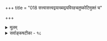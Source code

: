 +++
title = "018 सत्त्वासत्त्वद्वयाख्यद्वयविरहचतुष्कोटिमुक्तं च"

+++
<details><summary>मूलम्</summary>

सत्त्वासत्त्वद्वयाख्यद्वयविरहचतुष्कोटिमुक्तं च तत्त्वं व्याघाताद्यैर्विधूतं न यदि तव कथं सप्तभङ्गीनिषेधः ।  
तुच्छालीकादिशब्दाः क्वचन सति परं क्वाप्यसत्त्वे प्रवृत्ता वन्ध्यापुत्रादिशब्दैर्भजति च समतां विध्यलीकादिवादः ॥ १८ ॥
</details>

<details><summary>सर्वाङ्कषटीका - १८</summary>

ब्रह्मव्यतिरिक्तस्यानिर्वचनीयत्वरूपमिथ्यात्ववादः प्रतिक्षिप्तः । सर्वमपि तादृशमेवेति वदतां शून्यवादिनां माध्यमिकानां पक्ष : प्रतिक्षिप्यते - सत्त्वेत्यादि । **सत्त्वासत्त्वद्वयाख्यद्वयविरहचतुष्कोटिमुक्तम्** = सत्त्वाख्या, असत्त्वाख्या, **द्वयाख्या** = सत्त्वासत्त्वाख्या, द्वयविरहरूपा चेत्येवं चतुष्कोटिभ्यः **मुक्तम्** = विरहितं च तत्त्वम् **व्याघाताद्यैः** = परस्परविरोधादिदोषैः **विधूतम्** = निरस्तम् ॥ 

असच्चेन्न प्रतीयेत, सच्चेन्न बाध्येतेत्यतः सदसद्विलक्षणत्वे कथिते, तर्हि सदसद्दूपत्वमेव वक्तव्यम्, न तु उभयविलक्षणत्वमिति दूषणमुक्तं पूर्वम् (श्लो. 14 ) । तद्दोषपरिहार एतन्मते भवतीत्यभिमानः । सदसद्रूपत्वं व्याहतम्, तर्हि सदसद्रूपत्वाभावरूपा चतुर्थी कोटिरेव कथ्यतामिति चेत्, सापि व्याहतैवेत्यभिप्रायेण चतुर्थकोटिरपि नास्तीत्येते वदन्ति - 'न सन्नासन्न सदसन्न चाप्यनुभयात्मकम् । चतुष्कोटिविनिर्मुक्तं तत्त्वं माध्यमिका विदुः ॥' इति प्रसिद्धमिदम् ॥ 

व्याघातः कुतः ? वस्तुस्थितिरेव तादृशीति चेत्तत्राह - न यदीत्यादि । न **यदि** = एवमनङ्गीकारे **तव** = शून्यवादिनः **सप्तभङ्गीनिषेधः** = जैनसंमत (अद्रव्य. 12 ) सप्तभङ्गीनिराकरणं कथम् भवेत् ? जैनवत् सर्वमविरुद्धं चेत्, कथं तन्मतनिराकरणम् ? अतस्सर्वापलापवादः स्वपक्षस्याप्यपलापे पर्यवस्येत् ॥ 

ननु 'तुच्छेनाभ्वपिहितम्' इति भवदीये वेद एव तुच्छपदं प्रयुक्तम् । 'नासदासीन्नोसदासीत्' इति उपक्रम्य प्रलयकाले सर्वनिषेधो हि प्रतिपिपादयिषितः । एवञ्च तुच्छपदं सर्वनिषेधपरं वर्तत एव । एवं सत्यस्मभ्यं कुतः कुप्यसीत्यत्र - तुच्छेत्यादि । तुच्छालीकादिशब्दाः **परम्** = 'तुच्छम्' इति, तत्पर्यायः 

547 



'अलीकम्' इत्यादिशब्दास्तु एकस्मिन् वस्तुनि वचन **सति** = कुत्रचित्कालविशेषे सत्येव कापि **असत्त्वे** = अन्यत्र कालविशेषे असत्त्वे च प्रयुक्ताः, न तु भवत्संमतसर्वापलापे । आदिपदेन मिथ्यानृतादि- 

शब्दा ग्राह्याः ॥ 

ननु वस्तुनः निराकरणं द्विविधम् - विधिरूपम्, निषेधरूपमिति । प्रथमं तमः पदार्थवत् । द्वितीयम् 'शशशृङ्गं नास्ति' इत्यादिकं निषेधमात्रपर्यवसायि । तत्त्वम् तु इतरसर्वनिषेधे भावरूपपर्यवसायि । अतः 'तुच्छम्' इत्यपि एकं तादृशविध्यलीकमिति न सर्वनिषेधमात्रे पर्यवसानम् इत्यत्राह - वन्ध्यापुत्रेत्यादि । **विध्यलीकादिवादश्च** = विधिरूपः सर्वनिषेधवादश्च वन्ध्यापुत्रादिशब्दैः **समताम्** = साम्यं भजति । वन्ध्यापुत्रशब्दोऽर्थशून्यो यथा, तथैव सर्वनिषेधवादोऽपीति' तुच्छम्' इतिपदं नाभावरूपतत्त्ववाचीति, न भवदिष्टसिद्धिः॥ 

1 

अत्रायं सारसंग्रहः - वैभाषिकाः, सौत्रान्तिकाः, योगाचाराः, माध्यमिका इति चतुर्विधा बौद्धदार्शनिकाः । 'अभिधर्मविभाषा' नामकम् 'त्रिपिटक' नामक बौद्धागमव्याख्यानमवलम्ब्य प्रवृत्ताः वैभाषिकाः । सुत्तपिटकमवलम्ब्य प्रवृत्ताः सौत्रान्तिकाः । योगः आचारश्चेत्युभयमङ्गीकृत्य प्रवृत्ताः योगाचाराः । मध्यमार्गममवलम्ब्य प्रवृत्ताः माध्यमिकाः । वैभाषिका जगत्सत्यतावादिनः । अथापि सर्वक्षणिकत्ववादिनः । एवं क्षणिकवादे प्रतिष्ठिते, क्षणिकानां कारणत्वासंभवेन तेषां प्रत्यक्षानुपपत्तावापादितायाम्, तह्यस्तु सर्वमानुमानिकमिति सर्वानुमेयतावादः सौत्रान्तिकैस्समर्थितः । अनुमानस्य दृष्टान्तावलम्बित्वात्, सर्वस्याप्यनुमेयत्वाद्दृष्टान्तसंभवे प्रदर्शिते, तर्हि मास्तु सौत्रान्तिकपक्षः । बाह्यार्थस्य सर्वस्यापि कल्पितत्वेन आन्तरं विज्ञानमात्रं सत्यमस्तु । तदेव मायापरपर्यायया संवृत्त्या बहिर्वदवभासत इति क्षणिकविज्ञानवादोऽवतारितः । क्षणिकवादे क्षणिकानां कारणत्वानुपपत्त्या क्षणिकविज्ञानपरंपरानुवृत्तेरसंभव आपादिते, मास्तु तदपि । शून्यमेव परममन्तिमं तत्त्वं तच्छपदाभिधेयमिति सर्वापलापवादोऽवतारितः । एवं हेतुवादे प्रवर्तिते सर्वापलापवाद एव पर्यवसानं मन्वाना बौद्धाः, माध्यमिकमतमेवान्तिमकाष्ठेत्यातस्थुः । एवं भिक्षुपादप्रसरणन्यायेन सर्वक्षणिकत्ववादबाह्यार्थानुमेयत्ववाद - बाह्यार्थशून्यवाद सर्वशून्यवादान्, 'व्यवस्थितेऽस्मिन् परिणामवादे स्वयं समायाति विवर्त - वादः' (सं.शा.) 'प्रतिष्ठितेऽस्मिन् क्षणिकत्ववादे स्वयं समायाति हि शून्यवादः' इत्यवतारयामासुः ॥ 

एवं सति लोकव्यवहारः कथं घटेत? इत्याक्षेपे, व्यावहारिकसत्यपारमार्थिकसत्यभेदकल्पनावत्, सांवृतसत्यपारमार्थिकसत्यभेदमकल्पयन् । शून्यं तत्त्वं परमार्थसत्यम्, इतरत्सर्वं सांवृतसत्यमिति वर्णयामासुः । तथा च शून्यविवर्तरूपमिदं जगदिति वर्णयन्त एते 'शून्यविवर्तवादिनः' इति प्रथामापुः । शून्यस्य विवर्तरूपं चेत् शून्यस्य निषेधरूपत्वात् तत्कार्यभूते जगति 'घटोऽस्ति' इत्यादिविधिरूपप्रत्ययाः कथं घटेयुरित्याक्षेपे, शशविषाणशब्दश्रवणेन यथा कश्चन भावरूपोऽर्थः प्रतीयत इव, तथैव घटपटादयश्शब्दविकल्परूपाः, वस्तुतस्तु शशविषाणतुल्या एव ते । अङ्गीकृत्य च तथैव केचिच्छाब्दिकाः शशविषाणादिशब्दा बुद्धिकल्पितार्थवाचकाः, अन्यथा तेषां प्रातिपदिकत्वासंभवेन सुबादिप्रत्ययानुत्पत्तिप्रसङ्ग इति वर्णयन्ति । अत एव किल शब्दानामर्थासंस्पर्शित्ववादोऽपि प्रवर्तितः । किं बहुना ! 'अपवरके तमोऽस्ति' इत्युक्ते हि कश्चन भावरूपः पदार्थः प्रतीयत इव, किन्तु अपवरके प्रकाशाभावमात्रं प्रतीयेत । अभावो भावान्तररूप इति 



548 

वदतां मते हि भूतले घटो नास्ति' इति कथनमात्रेणाभावः कश्चिन्नातिरिक्तः प्रतीयेत । एतत्पक्षे सर्वं विधिरूपम्। एवमेव विधिरूपो वा निषेधरूपो वाऽर्थः सर्वोऽपि अभावरूप एव । आद्यः विध्यलीकमिति, द्वितीयः निषेधालीकमित्युच्यते । आहत्य सर्वमभावरूपम् । अभावश्च तुच्छ (जड. 46) इति तुच्छमेव परमं तत्त्वम् । तथा च - 'इदं वस्तुबलायातं यद्वदन्ति विपश्चितः । यथा यथार्थाश्चिन्त्यन्ते विशीर्यन्ते तथा तथा ॥' इति सुसूक्ष्मपरिशीलने अन्ते किञ्चिदपि नावशिष्येतेति शून्यमेव तत्त्वमिति । 

सर्वस्यापि निषेधे प्रमाणानामपि निषेधसिद्ध्या न किञ्चित् वक्तुं निरूपयितुं वा शक्येत । ततश्च स्वपक्षस्थापनम्, परपक्षनिषेधश्च न सिद्ध्येत् । ततश्च शून्यरूपं तत्त्वमपि प्रामाणिकं न स्यात् । तदपीष्टमेवास्माकमिति चेत्, तर्हि तादृशस्य कथास्वनधिकार एवोदघोषि महामेधाविभिः 'अधिकारोऽनुपायत्वान्न वादे शून्यवादिनः' (श्लो. वा. निरा. 12 ) इति । ननु अस्ति किल तमश्शब्दः विधिरूपोऽपि निषेधार्थकः । तद्वत् 'तमो नास्ति' इति शब्दोऽपि तेजोऽस्ति इति भावपर्यवसायी शब्दः । अतो विध्यलीकनिषेधालीकावङ्गीकार्याविति चेत्, जगतो विधिनिषेधात्मकद्वैरूप्यं वदतां यथाप्रमाणं केचन विधिरूपाः पदार्थाः केचन निषेधरूपाः पदार्था इति यथाप्रमाणं व्यवस्था वक्तुं शक्या । न किञ्चिद्वर्तते जगति इति वदतस्तव द्वैरूप्यमेव नास्ति वस्तुत इति विध्यलीकनिषेधालीकविभागो वा कथं संगच्छेत? शशशृङ्गवन्ध्यासुतादिपदानि सन्ति किल केवल कल्पितार्थकानीति चेत् ? वस्तुतस्तानि न पदानि, अर्थशून्यत्वात् । 'शक्तं पदम्' इति हि कुशलमतयः । ‘सुप्तिङन्तं पदम् ' ' ते विभक्तयन्ताः पदम्' इति महर्षय इति चेत्, रामपदात् सुप्रत्यये कृते इत्यादिव्यवहारे का गतिः ? ' राम ' इत्यत्र सुपः अभावात् तस्य पदत्वं च कथम् ? किमधिकोक्त्या ! शब्दशास्त्रे हि संज्ञापदानां वृद्धिगुणादीनां शब्द एवार्थः, न त्वतिरिक्तः कश्चनार्थः । 'रामाभिषेके मदविह्वलायाः हस्तात् च्युतो हेमघटस्तरुण्याः । सोपानमासाद्य करोति शब्द - ठठठठठठठठठठठम् ॥' इत्याद्यनुकरणशब्दस्थले ठठंठठंठं इत्यादिपदं हि द्वितीयान्तम् । तत्र प्रातिपदिकस्य ध्वन्यतिरिक्तोऽर्थ : केनापि न वक्तुं शक्यः । 'पूर्वं तुनोक्तम्, अद्यापिनोक्तम्' इत्यादिकथा अपि प्रसिद्धाः । अतश्शशशृङ्गादिपदानामपि आनुपूर्व्येवार्थः । न हि तादृशेन पदेन कश्चनाखण्डोऽर्थः कस्यापि बुद्धौ भासते । 'शशशृङ्गं नास्ति' इत्याद्यपि अस्मद्गृहे शशशृङ्गं नास्ति इत्यर्थे न प्रयुज्यते, किन्तु शशस्य शृङ्गं नास्ति इत्यर्थ एव । ननु वैज्ञानिकः पदार्थोऽस्तीति वदन्ति किल केचिदिति चेत् ? यदि वक्ता प्रामाणिकस्तदा कृत्वा चिन्तयेति गृह्यताम् । कथं तर्ह्याचार्यैः ‘एष वन्ध्यासुतो याति शशशृङ्गधनुर्धरः । मृगतृष्णांभसि स्नातः खपुष्पकृतशेखरः ॥ ' इत्यादिश्लोकोदाहरणमिति चेत्, इदमपि परोक्तानुवादरूपम् (परानुकरणं) इति गृह्यताम् । ननु तादृशश्लोकश्रवणे प्रतीयते कश्चनार्थ इति चेत्, कस्य प्रतीयते ? प्रतीयेत मुग्धानां किञ्चित् । किञ्चिदिव बालानां प्रतीयत इव, विवेकिनां तु न कश्चन प्रतीयेत । प्रत्येकपदस्यार्थवत्त्वात् वाक्यार्थः प्रतीयत इव ॥ 



ननु भोः ! कथमेवमाग्रहः – विवेकिनां तादृशपदैर्बोध एव न भवतीति । तर्ह्यच्यताम् – 'अग्निना सिञ्चति' इति वाक्याद्बोधो भवति, न वेति । कस्य भवेद्बोधः ? व्यस्तप्रयोगे स्यादपि कथञ्चित्तथा विभक्तिश्रवणात् । ‘शशशृङ्गधनुर्धरः' इति समासे कथम्? शशशृङ्गमेकं ज्ञात्वा, तस्य धनुष्टुम्, तस्य धारणमिति 

549 

बुद्धिस 

खलु बोधो वक्तव्यः । शशशृङ्गज्ञानमूलमितरत्, तदेव कथम् ? सेचने अग्निकरणकत्वाभाववत्, शशसंबन्धाभावः शृङ्गे यदि बोधितः, तर्हि तदुपरि कथमन्वयबोधः ? समासे शक्तिवादिनां तु मते, तत्समस्तपदस्य कुत्र शक्तिः ? कथं बोधः ? शाब्दभ्रमस्यापि काचिद्व्यवस्था आवश्यकी । अत एतादृशपदानां पदत्वसिद्ध्यर्थं आनुपूर्वीपरत्वकथनमेव प्रातिपदिकत्वे वरम् । शिष्टास्तु - 'एतादृशशब्दप्रयोगाद्वरं मौनम्' इत्येव मन्येरन् । यतश्शब्दप्रयोग एवादृष्टविशेषजनकस्तेषां सताम् ॥ 

अतः प्रामाणिकैः पुंभिरधर्मभयकर्शितैः । पदानि ह्यर्थशून्यानि वर्ज्यान्येव न संशयः ॥ 

ननु भोः ! किमेवं क्षोभयन्ति भवतो वचांसि जिज्ञासून् ! भ्रामयन्ति हि जनान् मृदुमतीन् ॥ युक्तयोऽपि च लभ्यन्ते दृष्टान्ता विविधा अपि । रमणीयं भाति सर्वं कथं वा निर्णयो भवेत् ॥ श्रद्धैव चेद्गतिः पुंसां, सा श्रद्धा वा कथं भवेत् । मौढ्याच भेदः श्रद्धायाः कथ्यतां हृदयंगमम् ॥ श्रद्धैव चेद्गतिः पुंसां, विचारो विपुलः कुतः । श्रद्धा न तावत्सुलभा मौढ्यं तु सहजं स्थितम् ॥ श्रद्धा यदि तु सिद्धा स्यात् मार्गो लब्धस्तु देहिनाम् । शास्त्राणां वा क उद्देशो निश्चितं किञ्चिदुच्यताम् ॥ सत्यं सत्यं पुनस्सत्यं यदुक्तं भवता बत । मातैव चेद्विषं दद्यात् रक्षकः कः शिशोर्वद ॥ पण्डिता ब्राह्मणा लोके जनानां मार्गदर्शकाः । केशाकेशिरतास्ते हि किं कुर्युरितरे जनाः ॥ मायामात्रमिदं त्यक्त्वा शरणं याहि मायिनम् । नूनं स दर्शयेन्मार्गं सत्यमेतत् ब्रवीमि वः ॥ एतदर्थक एवायं यत्नो मम कथञ्चन । सारं वक्ष्ये ऋतं वक्ष्ये हितं वक्ष्ये यथाबलम् ॥ ज्ञानं विज्ञानमेतद्धि द्वयमुत्तारकं नृणाम् । ज्ञानमेव परं श्रेष्ठं नृणामुत्तारकं सदा ॥ विज्ञानं तु विवेकाय केवलं स्यान्न चान्यथा । विज्ञानस्यापि मूलं हि ज्ञानमेव सदा मतम् ॥ प्रमाणमूलो यत्नः स्यात् हानोपादानगोचरः । विचाराद्यपि विज्ञानविशेषः स्यात् सहायकः ॥ न हि दृष्टान्तमात्रेण वस्तुसिद्धिः कदाचन । मत्वैतत्सर्वमाचार्यैरुक्तस्सम्यङ्किनिश्चयः ॥ परश्शतपरिक्षोदात्परस्तादपि वादिभिः । उपलंभबले स्थेयम् इति सर्वहितं वचः ॥ परश्शतेत्यादिकं हि विज्ञानं कथ्यते बुधैः । उपलंभेत्यादिकं च ज्ञानमत्राभिधीयते ॥ धर्माधर्मादिकं सर्वं ज्ञानाधीनं मतं सताम् । ज्ञानस्यैव विकासः स्याद्विज्ञानं क्रमशो मतम् ॥ ज्ञानं विशुद्धं विमलं सर्वोत्तीर्णं परात्परम् । नित्यतृप्तं तथा नित्यनिरपेक्षं निरञ्जनम् । कदाचित्तल्लीलयैव दयया वा स्वभावतः । अवरुह्यावरुह्यैव धत्ते विज्ञानरूपताम् ॥ । ॥ । 

न विज्ञानमृते किञ्चित् जगत्यामस्ति किञ्चन । किन्तु क्वचित्तु विज्ञानं कयाचित्तु व्यपेक्षया । प्रोच्यते ज्ञानशब्देन ऋतसत्यादिशब्दवत् । जात्यन्धपुत्रमरणकथापि स्मर्यतां मुहुः ॥ अतो मायामिश्रितं स्याद्विज्ञानमवधीयतां । वादा विज्ञानरूपाः स्युः तर्करूपाश्च ते मताः ॥ मानानुग्राहकस्तर्कः न मानं स स्वतन्त्रतः । ज्ञानविज्ञानयोर्भेदज्ञानं तूत्तारकं भवेत् ॥ ज्ञानविज्ञानयोस्तत्त्वं ज्ञात्वा शान्तस्सुखी भवेत् । क्षणिकत्वादिकं सर्वं स्याद्वा वैज्ञानिकं भुवि ॥ व्यवहाराय नैव स्यात् वैराग्याय भवेन्नृणाम् । दुर्बलानां सदा बाह्यसुखैकासक्तचेतसाम् ॥ 



550 

[शून्यवादेऽनुपपत्तयः] 

244. 

व्याघातातिप्रसङौ प्रमितिपरिभवे मानतोऽमानतो वा 

मानान्मानस्य सिद्धौ स्वतदितरपरित्राणमेकप्रवृत्त्या । 

वैज्ञानिकं भवेद्बौद्धदर्शनं हितकृद्भवेत् । वैदिकं दर्शनं तु स्यात् ज्ञानमूलं हितं नृणाम् ॥ एवमेव भवेन्मिथ्यावादो वैराग्यदो नृणाम् । न तु साधनवेलायामेतद्युज्येत लेशतः ॥ सत्सङ्गस्तु सदा कार्यः किन्तु सन्तस्सुदुर्लभाः । विश्वासः क्रियतां स्वात्मन्यथवा परमात्मनि ॥ बुद्धौ न क्रियतां जातु यत्सा मायाऽबलात्मनाम् । ज्ञानमन्यद्बुद्धिरन्येत्येतच्चाप्यवधीयताम् ॥ १८ ॥
</details>
